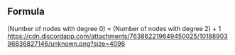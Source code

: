## Formula
(Number of nodes with degree 0) = (Number of nodes with degree 2) + 1
https://cdn.discordapp.com/attachments/763862219649450025/1018890396836827146/unknown.png?size=4096
